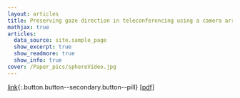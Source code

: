 ```yaml
---
layout: articles
title: Preserving gaze direction in teleconferencing using a camera array and a spherical display
mathjax: true
articles:
  data_source: site.sample_page
  show_excerpt: true
  show_readmore: true
  show_info: true
cover: /Paper_pics/sphereVideo.jpg
---
```

[link](https://ieeexplore.ieee.org/document/6365433){:.button.button--secondary.button--pill}
  [[pdf]](https://ieeexplore.ieee.org/stamp/stamp.jsp?tp=&arnumber=6365433)

